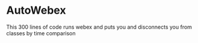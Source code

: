 # AutoWebex
This 300 lines of code runs webex and puts you and disconnects you from classes by time comparison
